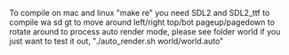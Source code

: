 To compile on mac and linux "make re"
you need SDL2 and SDL2_ttf to compile
wa sd gt to move around
left/right top/bot pageup/pagedown to rotate around
to process auto render mode, please see folder world
if you just want to test it out, "./auto_render.sh world/world.auto"